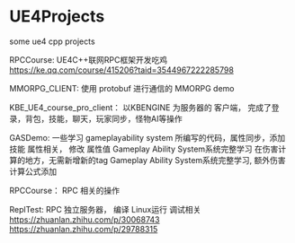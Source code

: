 # UE4Projects
some ue4 cpp projects


RPCCourse:
UE4C++联网RPC框架开发吃鸡
https://ke.qq.com/course/415206?taid=3544967222285798


MMORPG_CLIENT:
使用 protobuf 进行通信的 MMORPG demo


KBE_UE4_course_pro_client：
以KBENGINE 为服务器的 客户端， 完成了登录，背包，技能，聊天，玩家同步，怪物AI等操作


GASDemo:
一些学习 gameplayability system 所编写的代码，属性同步，添加 技能
属性相关， 修改 属性值  Gameplay Ability System系统完整学习
在伤害计算的地方，无需新增新的tag
Gameplay Ability System系统完整学习, 额外伤害计算公式添加

RPCCourse：
RPC 相关的操作

ReplTest:
RPC 独立服务器， 编译 Linux运行 调试相关
https://zhuanlan.zhihu.com/p/30068743
https://zhuanlan.zhihu.com/p/29788315
